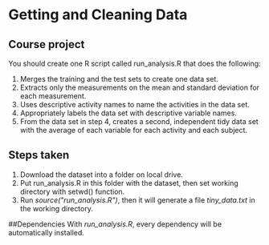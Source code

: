 # Getting and Cleaning Data
## Course project
You should create one R script called run_analysis.R that does the following: 
1. Merges the training and the test sets to create one data set.
2. Extracts only the measurements on the mean and standard deviation for each measurement. 
3. Uses descriptive activity names to name the activities in the data set.
4. Appropriately labels the data set with descriptive variable names.
5.  From the data set in step 4, creates a second, independent tidy data set with the average of each variable for each activity and each subject.

## Steps taken
1. Download the dataset into a folder on local drive.
2. Put run_analysis.R in this folder with the dataset, then set working directory with  setwd() function.
3. Run *source("run_analysis.R")*, then it will generate a file *tiny_data.txt* in the working directory.

##Dependencies
With *run_analysis.R*, every dependency will be automatically installed.

